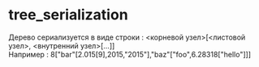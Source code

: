# tree_serialization
Дерево сериализуется в виде строки : <корневой узел>[<листовой узел>, <внутренний узел>[...]] </br>
Например : 8["bar"[2.015[9],2015,"2015"],"baz"["foo",6.28318["hello"]]]
